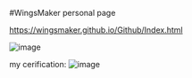 #WingsMaker personal page

https://wingsmaker.github.io/Github/Index.html

![image](https://github.com/WingsMaker/Github/assets/32192638/a924ed79-e561-40b2-973b-01103a69ab52)


my cerification:
![image](https://github.com/WingsMaker/Github/assets/32192638/884d57cf-6f2e-418e-a46c-c1fcd07b5b59)
